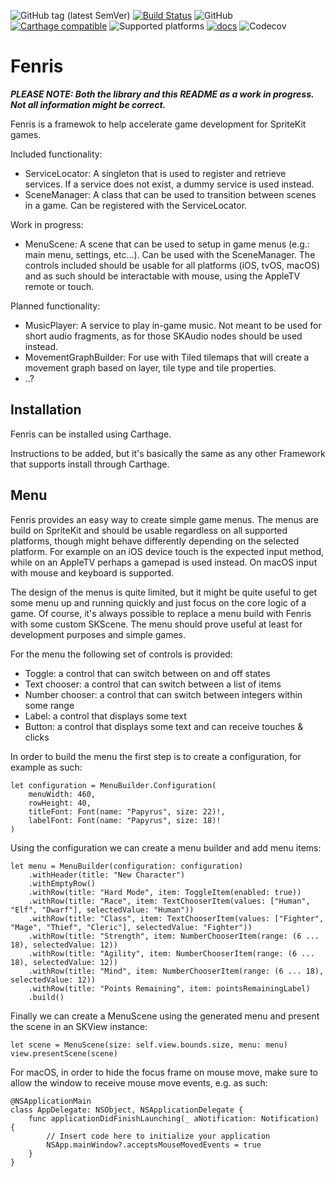 ![GitHub tag (latest SemVer)](https://img.shields.io/github/tag/wolf81/Fenris.svg) [![Build Status](https://travis-ci.org/wolf81/Fenris.svg?branch=master)](https://travis-ci.org/wolf81/Fenris) ![GitHub](https://img.shields.io/github/license/wolf81/Fenris.svg) [![Carthage compatible](https://img.shields.io/badge/Carthage-compatible-4BC51D.svg?style=flat)](https://github.com/Carthage/Carthage) ![Supported platforms](https://img.shields.io/static/v1.svg?label=platform&message=macOS%20|%20tvOS%20|%20iOS&color=lightgrey) [![docs](https://wolf81.github.io/Fenris/badge.svg)](https://wolf81.github.io/Fenris/) ![Codecov](https://img.shields.io/codecov/c/github/wolf81/Fenris.svg)

#  Fenris

_**PLEASE NOTE: Both the library and this README as a work in progress. Not all information might be correct.**_

Fenris is a framewok to help accelerate game development for SpriteKit games. 

Included functionality:
- ServiceLocator: A singleton that is used to register and retrieve services. If a service does not exist, a dummy service is used instead.
- SceneManager: A class that can be used to transition between scenes in a game. Can be registered with the ServiceLocator.

Work in progress:
- MenuScene: A scene that can be used to setup in game menus (e.g.: main menu, settings, etc...). Can be used with the SceneManager. The controls included should be usable for all platforms (iOS, tvOS, macOS) and as such should be interactable with mouse, using the AppleTV remote or touch.

Planned functionality:
- MusicPlayer: A service to play in-game music. Not meant to be used for short audio fragments, as for those SKAudio nodes should be used instead.
- MovementGraphBuilder: For use with Tiled tilemaps that will create a movement graph based on layer, tile type and tile properties. 
- ..?

## Installation

Fenris can be installed using Carthage. 

Instructions to be added, but it's basically the same as any other Framework that supports install through Carthage.

## Menu

Fenris provides an easy way to create simple game menus. The menus are build on SpriteKit and should be usable regardless on all supported platforms, though might behave differently depending on the selected platform. For example on an iOS device touch is the expected input method, while on an AppleTV perhaps a gamepad is used instead. On macOS input with mouse and keyboard is supported. 

The design of the menus is quite limited, but it might be quite useful to get some menu up and running quickly and just focus on the core logic of a game. Of course, it's always possible to replace a menu build with Fenris with some custom SKScene. The menu should prove useful at least for development purposes and simple games.

For the menu the following set of controls is provided:

- Toggle: a control that can switch between on and off states
- Text chooser: a control that can switch between a list of items
- Number chooser: a control that can switch between integers within some range
- Label: a control that displays some text
- Button: a control that displays some text and can receive touches & clicks

In order to build the menu the first step is to create a configuration, for example as such: 

	let configuration = MenuBuilder.Configuration(
	    menuWidth: 460,
	    rowHeight: 40,
	    titleFont: Font(name: "Papyrus", size: 22)!,
	    labelFont: Font(name: "Papyrus", size: 18)!
	)

Using the configuration we can create a menu builder and add menu items:

	let menu = MenuBuilder(configuration: configuration)
	    .withHeader(title: "New Character")
	    .withEmptyRow()
	    .withRow(title: "Hard Mode", item: ToggleItem(enabled: true))
	    .withRow(title: "Race", item: TextChooserItem(values: ["Human", "Elf", "Dwarf"], selectedValue: "Human"))
	    .withRow(title: "Class", item: TextChooserItem(values: ["Fighter", "Mage", "Thief", "Cleric"], selectedValue: "Fighter"))
	    .withRow(title: "Strength", item: NumberChooserItem(range: (6 ... 18), selectedValue: 12))
	    .withRow(title: "Agility", item: NumberChooserItem(range: (6 ... 18), selectedValue: 12))
	    .withRow(title: "Mind", item: NumberChooserItem(range: (6 ... 18), selectedValue: 12))
	    .withRow(title: "Points Remaining", item: pointsRemainingLabel)
	    .build()

Finally we can create a MenuScene using the generated menu and present the scene in an SKView instance:

    let scene = MenuScene(size: self.view.bounds.size, menu: menu)
    view.presentScene(scene)

For macOS, in order to hide the focus frame on mouse move, make sure to allow the window to receive mouse move events, e.g. as such:

	@NSApplicationMain
	class AppDelegate: NSObject, NSApplicationDelegate {
	    func applicationDidFinishLaunching(_ aNotification: Notification) {
	        // Insert code here to initialize your application
	        NSApp.mainWindow?.acceptsMouseMovedEvents = true
	    }
	}
